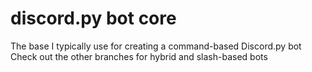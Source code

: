 # discord.py bot core
The base I typically use for creating a command-based Discord.py bot
Check out the other branches for hybrid and slash-based bots
